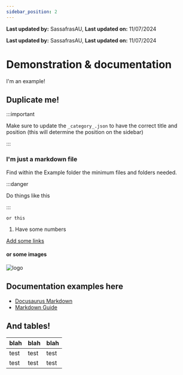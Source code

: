```yaml
---
sidebar_position: 2
---
```


**Last updated by:** SassafrasAU, **Last updated on:** 11/07/2024


**Last updated by:** SassafrasAU, **Last updated on:** 11/07/2024


# Demonstration & documentation

I'm an example!

## Duplicate me!

:::important

Make sure to update the `_category_.json` to have the correct title and position (this will determine the position on the sidebar)

:::

### I'm just a markdown file

Find within the Example folder the minimum files and folders needed.

:::danger

Do things like this

:::

`or this`

1. Have some numbers

[Add some links](https://www.youtube.com/watch?v=xvFZjo5PgG0)


#### or some images

![logo](img\redback.png)


## Documentation examples here

- [Docusaurus Markdown](https://docusaurus.io/docs/markdown-features)
- [Markdown Guide](https://www.markdownguide.org/extended-syntax/)


## And tables!

| blah | blah | blah |
| ---- | ---- | ---- |
| test | test | test |
| test | test | test |